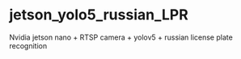 # jetson_yolo5_russian_LPR
Nvidia jetson nano + RTSP camera + yolov5 + russian license plate recognition
